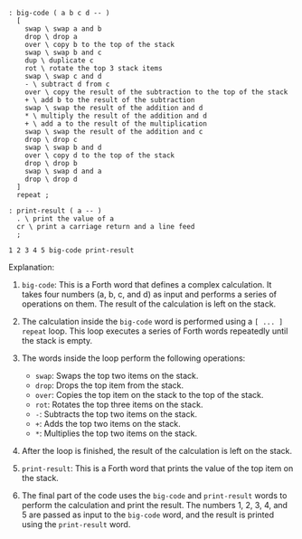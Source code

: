 ```forth
: big-code ( a b c d -- )
  [
    swap \ swap a and b
    drop \ drop a
    over \ copy b to the top of the stack
    swap \ swap b and c
    dup \ duplicate c
    rot \ rotate the top 3 stack items
    swap \ swap c and d
    - \ subtract d from c
    over \ copy the result of the subtraction to the top of the stack
    + \ add b to the result of the subtraction
    swap \ swap the result of the addition and d
    * \ multiply the result of the addition and d
    + \ add a to the result of the multiplication
    swap \ swap the result of the addition and c
    drop \ drop c
    swap \ swap b and d
    over \ copy d to the top of the stack
    drop \ drop b
    swap \ swap d and a
    drop \ drop d
  ]
  repeat ;

: print-result ( a -- )
  . \ print the value of a
  cr \ print a carriage return and a line feed
  ;

1 2 3 4 5 big-code print-result
```

Explanation:

1. `big-code`: This is a Forth word that defines a complex calculation. It takes four numbers (a, b, c, and d) as input and performs a series of operations on them. The result of the calculation is left on the stack.

2. The calculation inside the `big-code` word is performed using a `[ ... ] repeat` loop. This loop executes a series of Forth words repeatedly until the stack is empty.

3. The words inside the loop perform the following operations:

   - `swap`: Swaps the top two items on the stack.
   - `drop`: Drops the top item from the stack.
   - `over`: Copies the top item on the stack to the top of the stack.
   - `rot`: Rotates the top three items on the stack.
   - `-`: Subtracts the top two items on the stack.
   - `+`: Adds the top two items on the stack.
   - `*`: Multiplies the top two items on the stack.

4. After the loop is finished, the result of the calculation is left on the stack.

5. `print-result`: This is a Forth word that prints the value of the top item on the stack.

6. The final part of the code uses the `big-code` and `print-result` words to perform the calculation and print the result. The numbers 1, 2, 3, 4, and 5 are passed as input to the `big-code` word, and the result is printed using the `print-result` word.